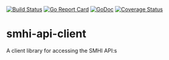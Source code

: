 [![Build Status](https://travis-ci.org/strangnet/smhi-api-client.svg?branch=master)](https://travis-ci.org/strangnet/smhi-api-client)
[![Go Report Card](https://goreportcard.com/badge/github.com/strangnet/smhi-api-client)](https://goreportcard.com/report/github.com/strangnet/smhi-api-client)
[![GoDoc](https://godoc.org/github.com/strangnet/smhi-api-client?status.svg)](https://godoc.org/github.com/strangnet/smhi-api-client)
[![Coverage Status](https://coveralls.io/repos/github/strangnet/smhi-api-client/badge.svg?branch=master)](https://coveralls.io/github/strangnet/smhi-api-client?branch=master)

# smhi-api-client

A client library for accessing the SMHI API:s


